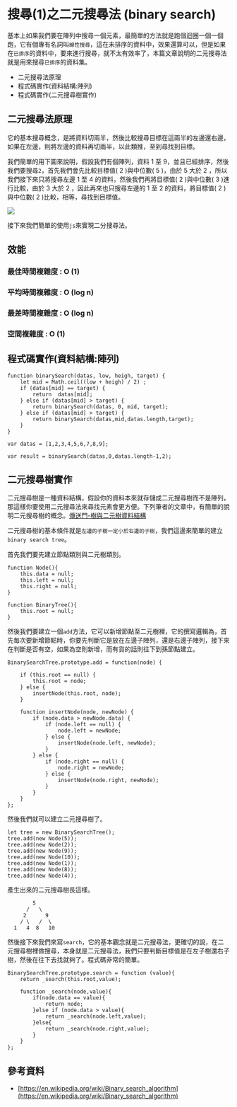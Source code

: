 # 搜尋(1)之二元搜尋法 (binary search)
基本上如果我們要在陣列中搜尋一個元素，最簡單的方法就是跑個迴圈一個一個跑，它有個專有名詞叫`線性搜尋`，這在未排序的資料中，效果還算可以，但是如果在`已排序`的資料中，要來進行搜尋，就不太有效率了，本篇文章說明的二元搜尋法就是用來搜尋`已排序`的資料集。

* 二元搜尋法原理
* 程式碼實作(資料結構:陣列)
* 程式碼實作(二元搜尋樹實作)

## 二元搜尋法原理

它的基本搜尋概念，是將資料切兩半，然後比較搜尋目標在這兩半的左邊還右邊，如果在左邊，則將左邊的資料再切兩半，以此類推，至到尋找到目標。

我們簡單的用下圖來說明，假設我們有個陣列，資料 1 至 9，並且已經排序，然後我們要搜尋`2`，首先我們會先比較目標值( 2 )與中位數( 5 )，由於 5 大於 2 ，所以我們接下來只將搜尋左邊 1 至 4 的資料，然後我們再將目標值( 2 )與中位數( 3 )進行比較，由於 3 大於 2 ，因此再來也只搜尋左邊的 1 至 2 的資料，將目標值( 2 )與中位數( 2 )比較，相等，尋找到目標值。

![](http://yixiang8780.com/outImg/20170421-1.png)

接下來我們簡單的使用`js`來實現二分搜尋法。

## 效能
### 最佳時間複雜度 : O (1)
### 平均時間複雜度 : O (log n) 
### 最差時間複雜度 : O (log n)
### 空間複雜度 : O (1)

## 程式碼實作(資料結構:陣列)

```
function binarySearch(datas, low, heigh, target) {
	let mid = Math.ceil((low + heigh) / 2) ;
	if (datas[mid] == target) {
		return	datas[mid];
	} else if (datas[mid] > target) {
		return binarySearch(datas, 0, mid, target);
	} else if (datas[mid] > target) {
		return binarySearch(datas,mid,datas.length,target);
	}
}

var datas = [1,2,3,4,5,6,7,8,9];

var result = binarySearch(datas,0,datas.length-1,2);

```

## 二元搜尋樹實作
二元搜尋樹是一種資料結構，假設你的資料本來就存儲成二元搜尋樹而不是陣列，那這樣你要使用二元搜尋法來尋找元素會更方便。下列筆者的文章中，有簡單的說明二元搜尋樹的概念。[傳送門-樹與二元樹資料結構](http://marklin-blog.logdown.com/posts/1526463)

二元搜尋樹的基本條件就是`左邊的子樹一定小於右邊的子樹`，我們這邊來簡單的建立`binary search tree`。

首先我們要先建立節點類別與二元樹類別。

```
function Node(){
	this.data = null;
	this.left = null;
	this.right = null;
}

function BinaryTree(){
	this.root = null;
}
```
然後我們要建立一個`add`方法，它可以新增節點至二元樹裡，它的撰寫邏輯為，首先每次要新增節點時，你要先判斷它是放在左邊子陣列，還是右邊子陣列，接下來在判斷是否有空，如果為空則新增，而有貨的話則往下到孫節點建立。

```
BinarySearchTree.prototype.add = function(node) {

	if (this.root == null) {
		this.root = node;
	} else {
		insertNode(this.root, node);
	}

	function insertNode(node, newNode) {
		if (node.data > newNode.data) {
			if (node.left == null) {
				node.left = newNode;
			} else {
				insertNode(node.left, newNode);
			}
		} else {
			if (node.right == null) {
				node.right = newNode;
			} else {
				insertNode(node.right, newNode);
			}
		}
	}
};
```
然後我們就可以建立二元搜尋樹了。

```
let tree = new BinarySearchTree();
tree.add(new Node(5));
tree.add(new Node(2));
tree.add(new Node(9));
tree.add(new Node(10));
tree.add(new Node(1));
tree.add(new Node(8));
tree.add(new Node(4));
```
產生出來的二元搜尋樹長這樣。

```
		5
	  /   \
	 2		9
	/ \   /  \
  1   4  8   10
```

然後接下來我們來寫`search`，它的基本觀念就是二元搜尋法，更確切的說，在二元搜尋樹裡做搜尋，本身就是二元搜尋法，我們只要判斷目標值是在左子樹還右子樹，然後在往下去找就夠了。程式碼非常的簡單。

```
BinarySearchTree.prototype.search = function (value){
	return _search(this.root,value);
	
	function _search(node,value){
		if(node.data == value){
			return node;
		}else if (node.data > value){
			return _search(node.left,value);
		}else{
			return _search(node.right,value);
		}
	}
};
```

## 參考資料
* [https://en.wikipedia.org/wiki/Binary_search_algorithm](https://en.wikipedia.org/wiki/Binary_search_algorithm)

